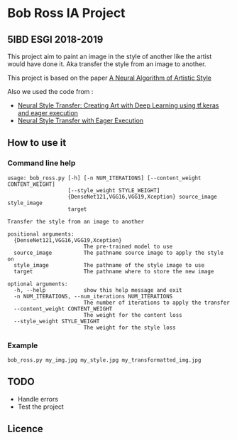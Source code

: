 # Bob Ross IA Project
## 5IBD ESGI 2018-2019

This project aim to paint an image in the style of another like the artist would have done it.
Aka transfer the style from an image to another.

This project is based on the paper [A Neural Algorithm of Artistic Style](https://arxiv.org/abs/1508.06576)

Also we used the code from :
- [Neural Style Transfer: Creating Art with Deep Learning using tf.keras and eager execution](https://medium.com/tensorflow/neural-style-transfer-creating-art-with-deep-learning-using-tf-keras-and-eager-execution-7d541ac31398)
- [Neural Style Transfer with Eager Execution](https://colab.research.google.com/github/tensorflow/models/blob/master/research/nst_blogpost/4_Neural_Style_Transfer_with_Eager_Execution.ipynb)


## How to use it

### Command line help

    usage: bob_ross.py [-h] [-n NUM_ITERATIONS] [--content_weight CONTENT_WEIGHT]
                       [--style_weight STYLE_WEIGHT]
                       {DenseNet121,VGG16,VGG19,Xception} source_image style_image
                       target
    
    Transfer the style from an image to another
    
    positional arguments:
      {DenseNet121,VGG16,VGG19,Xception}
                            The pre-trained model to use
      source_image          The pathname source image to apply the style on
      style_image           The pathname of the style image to use
      target                The pathname where to store the new image
    
    optional arguments:
      -h, --help            show this help message and exit
      -n NUM_ITERATIONS, --num_iterations NUM_ITERATIONS
                            The number of iterations to apply the transfer
      --content_weight CONTENT_WEIGHT
                            The weight for the content loss
      --style_weight STYLE_WEIGHT
                            The weight for the style loss

### Example

    bob_ross.py my_img.jpg my_style.jpg my_transformatted_img.jpg


## TODO
- Handle errors
- Test the project


## Licence